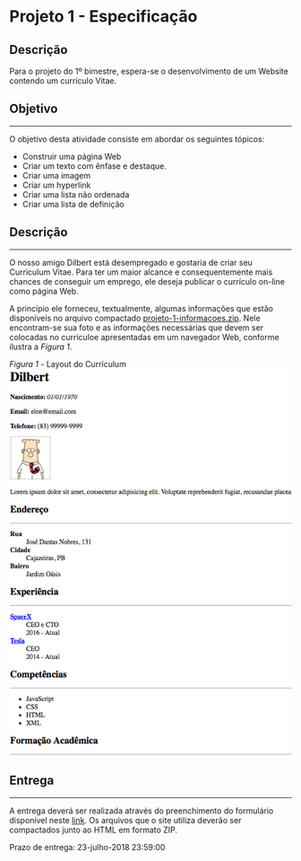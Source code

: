 # Projeto 1 - Especificação

## Descrição
Para o projeto do 1º bimestre, espera-se o desenvolvimento de um Website contendo um currículo Vitae.

## Objetivo
---
O objetivo desta atividade consiste em abordar os seguintes tópicos:

- Construir uma página Web
- Criar um texto com ênfase e destaque.
- Criar uma imagem
- Criar um hyperlink
- Criar uma lista não ordenada
- Criar uma lista de definição

## Descrição
---

O nosso amigo Dilbert está desempregado e gostaria de criar seu Curriculum Vitae. Para ter um maior alcance e consequentemente mais chances de conseguir um emprego, ele deseja publicar o currículo on-line como página Web.

A princípio ele forneceu, textualmente, algumas informações que estão disponíveis no arquivo compactado [projeto-1-informacoes.zip](projeto-1-informacoes.zip). Nele encontram-se sua foto e as informações necessárias que devem ser colocadas no currículoe apresentadas em um navegador Web, conforme ilustra a *Figura 1*.

*Figura 1* - Layout do Currículum
![Layout Curriculum](projeto-1-screen.png)

## Entrega
---
A entrega deverá ser realizada através do preenchimento do formulário disponível neste [link](https://goo.gl/forms/Kxz6jvZ0KXoqHEd82). Os arquivos que o site utiliza deverão ser compactados junto ao HTML em formato ZIP.

Prazo de entrega: 23-julho-2018 23:59:00
